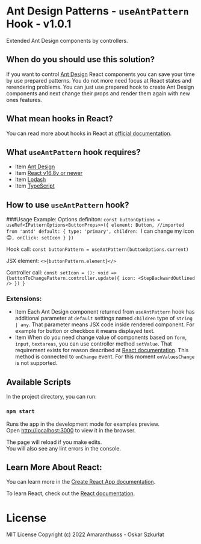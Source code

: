 # Ant Design Patterns - `useAntPattern` Hook - v1.0.1

Extended Ant Design components by controllers.

## When do you should use this solution?

If you want to control [Ant Design](https://ant.design/) React components you can save your time by use prepared patterns. You do not more need focus at React states and rerendering problems. You can just use prepared hook to create Ant Design components and next change their props and render them again with new ones features.

## What mean hooks in React?

You can read more about hooks in React at [official documentation](https://reactjs.org/docs/hooks-intro.html).

## What `useAntPattern` hook requires?

- Item [Ant Design](https://ant.design/)
- Item [React v16.8v or newer](https://reactjs.org/docs/hooks-intro.html)
- Item [Lodash](https://lodash.com/)
- Item [TypeScript](https://www.typescriptlang.org/docs/handbook/react.html)

## How to use `useAntPattern` hook?

###Usage Example:
Options definiton:
`const buttonOptions = useRef<IPatternOptions<ButtonProps>>({ element: Button, //imported from 'antd' default: { type: 'primary', children: `I can change my icon 😊`, onClick: setIcon } })`

Hook call:
`const buttonPattern = useAntPattern(buttonOptions.current)`

JSX element:
`<>{buttonPattern.element}</>`

Controller call:
`const setIcon = (): void => {buttonToChangePattern.controller.update({ icon: <StepBackwardOutlined /> }) }`

### Extensions:

- Item Each Ant Design component returned from `useAntPattern` hook has additional parameter at `default` settings named `children` type of `string | any`. That parameter means JSX code inside rendered component. For example for button or checkbox it means displayed text.
- Item When do you need change value of components based on `form`, `input`, `textareas`, you can use controller method `setValue`. That requirement exists for reason described at [React documentation](https://reactjs.org/docs/forms.html). This method is connected to `onChange` event. For this moment `onValuesChange` is not supported.

## Available Scripts

In the project directory, you can run:

### `npm start`

Runs the app in the development mode for examples preview.\
Open [http://localhost:3000](http://localhost:3000) to view it in the browser.

The page will reload if you make edits.\
You will also see any lint errors in the console.

## Learn More About React:

You can learn more in the [Create React App documentation](https://facebook.github.io/create-react-app/docs/getting-started).

To learn React, check out the [React documentation](https://reactjs.org/).

# License

MIT License
Copyright (c) 2022 Amaranthusss - Oskar Szkurłat
